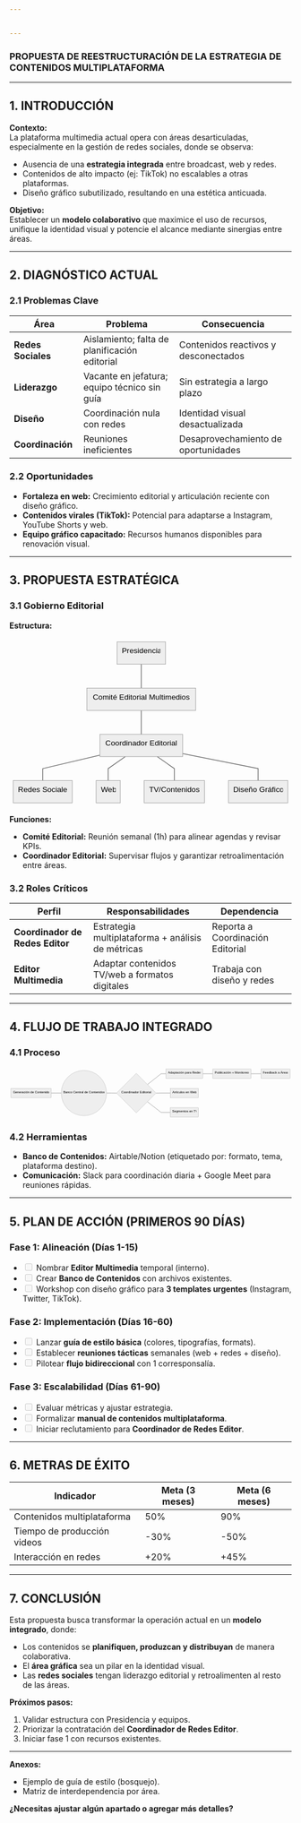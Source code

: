 ```yaml
---


---
```


<h3 id="propuesta-de-reestructuración-de-la-estrategia-de-contenidos-multiplataforma"><strong>PROPUESTA DE REESTRUCTURACIÓN DE LA ESTRATEGIA DE CONTENIDOS MULTIPLATAFORMA</strong></h3>
<hr>
<h2 id="introducción"><strong>1. INTRODUCCIÓN</strong></h2>
<p><strong>Contexto:</strong><br>
La plataforma multimedia actual opera con áreas desarticuladas, especialmente en la gestión de redes sociales, donde se observa:</p>
<ul>
<li>Ausencia de una <strong>estrategia integrada</strong> entre broadcast, web y redes.</li>
<li>Contenidos de alto impacto (ej: TikTok) no escalables a otras plataformas.</li>
<li>Diseño gráfico subutilizado, resultando en una estética anticuada.</li>
</ul>
<p><strong>Objetivo:</strong><br>
Establecer un <strong>modelo colaborativo</strong> que maximice el uso de recursos, unifique la identidad visual y potencie el alcance mediante sinergias entre áreas.</p>
<hr>
<h2 id="diagnóstico-actual"><strong>2. DIAGNÓSTICO ACTUAL</strong></h2>
<h3 id="problemas-clave"><strong>2.1 Problemas Clave</strong></h3>

<table>
<thead>
<tr>
<th><strong>Área</strong></th>
<th><strong>Problema</strong></th>
<th><strong>Consecuencia</strong></th>
</tr>
</thead>
<tbody>
<tr>
<td><strong>Redes Sociales</strong></td>
<td>Aislamiento; falta de planificación editorial</td>
<td>Contenidos reactivos y desconectados</td>
</tr>
<tr>
<td><strong>Liderazgo</strong></td>
<td>Vacante en jefatura; equipo técnico sin guía</td>
<td>Sin estrategia a largo plazo</td>
</tr>
<tr>
<td><strong>Diseño</strong></td>
<td>Coordinación nula con redes</td>
<td>Identidad visual desactualizada</td>
</tr>
<tr>
<td><strong>Coordinación</strong></td>
<td>Reuniones ineficientes</td>
<td>Desaprovechamiento de oportunidades</td>
</tr>
</tbody>
</table><h3 id="oportunidades"><strong>2.2 Oportunidades</strong></h3>
<ul>
<li><strong>Fortaleza en web:</strong> Crecimiento editorial y articulación reciente con diseño gráfico.</li>
<li><strong>Contenidos virales (TikTok):</strong> Potencial para adaptarse a Instagram, YouTube Shorts y web.</li>
<li><strong>Equipo gráfico capacitado:</strong> Recursos humanos disponibles para renovación visual.</li>
</ul>
<hr>
<h2 id="propuesta-estratégica"><strong>3. PROPUESTA ESTRATÉGICA</strong></h2>
<h3 id="gobierno-editorial"><strong>3.1 Gobierno Editorial</strong></h3>
<p><strong>Estructura:</strong></p>
<pre class=" language-mermaid"><svg id="mermaid-svg-hZNeUvalqpG365ct" width="100%" xmlns="http://www.w3.org/2000/svg" xmlns:xlink="http://www.w3.org/1999/xlink" height="352.8499755859375" style="max-width: 590.4749755859375px;" viewBox="0 0 590.4749755859375 352.8499755859375"><style>#mermaid-svg-hZNeUvalqpG365ct{font-family:"trebuchet ms",verdana,arial,sans-serif;font-size:16px;fill:#000000;}#mermaid-svg-hZNeUvalqpG365ct .error-icon{fill:#552222;}#mermaid-svg-hZNeUvalqpG365ct .error-text{fill:#552222;stroke:#552222;}#mermaid-svg-hZNeUvalqpG365ct .edge-thickness-normal{stroke-width:2px;}#mermaid-svg-hZNeUvalqpG365ct .edge-thickness-thick{stroke-width:3.5px;}#mermaid-svg-hZNeUvalqpG365ct .edge-pattern-solid{stroke-dasharray:0;}#mermaid-svg-hZNeUvalqpG365ct .edge-pattern-dashed{stroke-dasharray:3;}#mermaid-svg-hZNeUvalqpG365ct .edge-pattern-dotted{stroke-dasharray:2;}#mermaid-svg-hZNeUvalqpG365ct .marker{fill:#666;stroke:#666;}#mermaid-svg-hZNeUvalqpG365ct .marker.cross{stroke:#666;}#mermaid-svg-hZNeUvalqpG365ct svg{font-family:"trebuchet ms",verdana,arial,sans-serif;font-size:16px;}#mermaid-svg-hZNeUvalqpG365ct .label{font-family:"trebuchet ms",verdana,arial,sans-serif;color:#000000;}#mermaid-svg-hZNeUvalqpG365ct .cluster-label text{fill:#333;}#mermaid-svg-hZNeUvalqpG365ct .cluster-label span{color:#333;}#mermaid-svg-hZNeUvalqpG365ct .label text,#mermaid-svg-hZNeUvalqpG365ct span{fill:#000000;color:#000000;}#mermaid-svg-hZNeUvalqpG365ct .node rect,#mermaid-svg-hZNeUvalqpG365ct .node circle,#mermaid-svg-hZNeUvalqpG365ct .node ellipse,#mermaid-svg-hZNeUvalqpG365ct .node polygon,#mermaid-svg-hZNeUvalqpG365ct .node path{fill:#eee;stroke:#999;stroke-width:1px;}#mermaid-svg-hZNeUvalqpG365ct .node .label{text-align:center;}#mermaid-svg-hZNeUvalqpG365ct .node.clickable{cursor:pointer;}#mermaid-svg-hZNeUvalqpG365ct .arrowheadPath{fill:#333333;}#mermaid-svg-hZNeUvalqpG365ct .edgePath .path{stroke:#666;stroke-width:1.5px;}#mermaid-svg-hZNeUvalqpG365ct .flowchart-link{stroke:#666;fill:none;}#mermaid-svg-hZNeUvalqpG365ct .edgeLabel{background-color:white;text-align:center;}#mermaid-svg-hZNeUvalqpG365ct .edgeLabel rect{opacity:0.5;background-color:white;fill:white;}#mermaid-svg-hZNeUvalqpG365ct .cluster rect{fill:hsl(210,66.6666666667%,95%);stroke:#26a;stroke-width:1px;}#mermaid-svg-hZNeUvalqpG365ct .cluster text{fill:#333;}#mermaid-svg-hZNeUvalqpG365ct .cluster span{color:#333;}#mermaid-svg-hZNeUvalqpG365ct div.mermaidTooltip{position:absolute;text-align:center;max-width:200px;padding:2px;font-family:"trebuchet ms",verdana,arial,sans-serif;font-size:12px;background:hsl(-160,0%,93.3333333333%);border:1px solid #26a;border-radius:2px;pointer-events:none;z-index:100;}#mermaid-svg-hZNeUvalqpG365ct:root{--mermaid-font-family:"trebuchet ms",verdana,arial,sans-serif;}#mermaid-svg-hZNeUvalqpG365ct flowchart{fill:apa;}</style><g><g class="output"><g class="clusters"></g><g class="edgePaths"><g class="edgePath LS-A LE-B" style="opacity: 1;" id="L-A-B"><path class="path" d="M275.92187786102295,54.712501525878906L275.92187786102295,79.7125015258789L275.92187786102295,104.7125015258789" marker-end="url(https://stackedit.io/app#arrowhead144)" style="fill:none"></path><defs><marker id="arrowhead144" viewBox="0 0 10 10" refX="9" refY="5" markerUnits="strokeWidth" markerWidth="8" markerHeight="6" orient="auto"><path d="M 0 0 L 10 5 L 0 10 z" class="arrowheadPath" style="stroke-width: 1; stroke-dasharray: 1, 0;"></path></marker></defs></g><g class="edgePath LS-B LE-C" style="opacity: 1;" id="L-B-C"><path class="path" d="M275.92187786102295,151.4250030517578L275.92187786102295,176.4250030517578L275.92187786102295,201.4250030517578" marker-end="url(https://stackedit.io/app#arrowhead145)" style="fill:none"></path><defs><marker id="arrowhead145" viewBox="0 0 10 10" refX="9" refY="5" markerUnits="strokeWidth" markerWidth="8" markerHeight="6" orient="auto"><path d="M 0 0 L 10 5 L 0 10 z" class="arrowheadPath" style="stroke-width: 1; stroke-dasharray: 1, 0;"></path></marker></defs></g><g class="edgePath LS-C LE-D" style="opacity: 1;" id="L-C-D"><path class="path" d="M189.41562938690186,245.0670328521019L69.7125015258789,273.1375045776367L69.7125015258789,298.1375045776367" marker-end="url(https://stackedit.io/app#arrowhead146)" style="fill:none"></path><defs><marker id="arrowhead146" viewBox="0 0 10 10" refX="9" refY="5" markerUnits="strokeWidth" markerWidth="8" markerHeight="6" orient="auto"><path d="M 0 0 L 10 5 L 0 10 z" class="arrowheadPath" style="stroke-width: 1; stroke-dasharray: 1, 0;"></path></marker></defs></g><g class="edgePath LS-C LE-E" style="opacity: 1;" id="L-C-E"><path class="path" d="M242.48745212024988,248.13750457763672L206.7000026702881,273.1375045776367L206.7000026702881,298.1375045776367" marker-end="url(https://stackedit.io/app#arrowhead147)" style="fill:none"></path><defs><marker id="arrowhead147" viewBox="0 0 10 10" refX="9" refY="5" markerUnits="strokeWidth" markerWidth="8" markerHeight="6" orient="auto"><path d="M 0 0 L 10 5 L 0 10 z" class="arrowheadPath" style="stroke-width: 1; stroke-dasharray: 1, 0;"></path></marker></defs></g><g class="edgePath LS-C LE-F" style="opacity: 1;" id="L-C-F"><path class="path" d="M309.356303601796,248.13750457763672L345.1437530517578,273.1375045776367L345.1437530517578,298.1375045776367" marker-end="url(https://stackedit.io/app#arrowhead148)" style="fill:none"></path><defs><marker id="arrowhead148" viewBox="0 0 10 10" refX="9" refY="5" markerUnits="strokeWidth" markerWidth="8" markerHeight="6" orient="auto"><path d="M 0 0 L 10 5 L 0 10 z" class="arrowheadPath" style="stroke-width: 1; stroke-dasharray: 1, 0;"></path></marker></defs></g><g class="edgePath LS-C LE-G" style="opacity: 1;" id="L-C-G"><path class="path" d="M362.42812633514404,241.89208850892177L520.3937530517578,273.1375045776367L520.3937530517578,298.1375045776367" marker-end="url(https://stackedit.io/app#arrowhead149)" style="fill:none"></path><defs><marker id="arrowhead149" viewBox="0 0 10 10" refX="9" refY="5" markerUnits="strokeWidth" markerWidth="8" markerHeight="6" orient="auto"><path d="M 0 0 L 10 5 L 0 10 z" class="arrowheadPath" style="stroke-width: 1; stroke-dasharray: 1, 0;"></path></marker></defs></g></g><g class="edgeLabels"><g class="edgeLabel" style="opacity: 1;" transform=""><g transform="translate(0,0)" class="label"><rect rx="0" ry="0" width="0" height="0"></rect><foreignObject width="0" height="0"><div xmlns="http://www.w3.org/1999/xhtml" style="display: inline-block; white-space: nowrap;"><span id="L-L-A-B" class="edgeLabel L-LS-A' L-LE-B"></span></div></foreignObject></g></g><g class="edgeLabel" style="opacity: 1;" transform=""><g transform="translate(0,0)" class="label"><rect rx="0" ry="0" width="0" height="0"></rect><foreignObject width="0" height="0"><div xmlns="http://www.w3.org/1999/xhtml" style="display: inline-block; white-space: nowrap;"><span id="L-L-B-C" class="edgeLabel L-LS-B' L-LE-C"></span></div></foreignObject></g></g><g class="edgeLabel" style="opacity: 1;" transform=""><g transform="translate(0,0)" class="label"><rect rx="0" ry="0" width="0" height="0"></rect><foreignObject width="0" height="0"><div xmlns="http://www.w3.org/1999/xhtml" style="display: inline-block; white-space: nowrap;"><span id="L-L-C-D" class="edgeLabel L-LS-C' L-LE-D"></span></div></foreignObject></g></g><g class="edgeLabel" style="opacity: 1;" transform=""><g transform="translate(0,0)" class="label"><rect rx="0" ry="0" width="0" height="0"></rect><foreignObject width="0" height="0"><div xmlns="http://www.w3.org/1999/xhtml" style="display: inline-block; white-space: nowrap;"><span id="L-L-C-E" class="edgeLabel L-LS-C' L-LE-E"></span></div></foreignObject></g></g><g class="edgeLabel" style="opacity: 1;" transform=""><g transform="translate(0,0)" class="label"><rect rx="0" ry="0" width="0" height="0"></rect><foreignObject width="0" height="0"><div xmlns="http://www.w3.org/1999/xhtml" style="display: inline-block; white-space: nowrap;"><span id="L-L-C-F" class="edgeLabel L-LS-C' L-LE-F"></span></div></foreignObject></g></g><g class="edgeLabel" style="opacity: 1;" transform=""><g transform="translate(0,0)" class="label"><rect rx="0" ry="0" width="0" height="0"></rect><foreignObject width="0" height="0"><div xmlns="http://www.w3.org/1999/xhtml" style="display: inline-block; white-space: nowrap;"><span id="L-L-C-G" class="edgeLabel L-LS-C' L-LE-G"></span></div></foreignObject></g></g></g><g class="nodes"><g class="node default" style="opacity: 1;" id="flowchart-A-584" transform="translate(275.92187786102295,31.356250762939453)"><rect rx="0" ry="0" x="-50.71875" y="-23.356249809265137" width="101.4375" height="46.71249961853027" class="label-container"></rect><g class="label" transform="translate(0,0)"><g transform="translate(-40.71875,-13.356249809265137)"><foreignObject width="81.4375" height="26.712499618530273"><div xmlns="http://www.w3.org/1999/xhtml" style="display: inline-block; white-space: nowrap;">Presidencia</div></foreignObject></g></g></g><g class="node default" style="opacity: 1;" id="flowchart-B-585" transform="translate(275.92187786102295,128.06875228881836)"><rect rx="0" ry="0" x="-113.9312515258789" y="-23.356249809265137" width="227.8625030517578" height="46.71249961853027" class="label-container"></rect><g class="label" transform="translate(0,0)"><g transform="translate(-103.9312515258789,-13.356249809265137)"><foreignObject width="207.8625030517578" height="26.712499618530273"><div xmlns="http://www.w3.org/1999/xhtml" style="display: inline-block; white-space: nowrap;">Comité Editorial Multimedios</div></foreignObject></g></g></g><g class="node default" style="opacity: 1;" id="flowchart-C-587" transform="translate(275.92187786102295,224.78125381469727)"><rect rx="0" ry="0" x="-86.5062484741211" y="-23.356249809265137" width="173.0124969482422" height="46.71249961853027" class="label-container"></rect><g class="label" transform="translate(0,0)"><g transform="translate(-76.5062484741211,-13.356249809265137)"><foreignObject width="153.0124969482422" height="26.712499618530273"><div xmlns="http://www.w3.org/1999/xhtml" style="display: inline-block; white-space: nowrap;">Coordinador Editorial</div></foreignObject></g></g></g><g class="node default" style="opacity: 1;" id="flowchart-D-589" transform="translate(69.7125015258789,321.4937553405762)"><rect rx="0" ry="0" x="-61.712501525878906" y="-23.356249809265137" width="123.42500305175781" height="46.71249961853027" class="label-container"></rect><g class="label" transform="translate(0,0)"><g transform="translate(-51.712501525878906,-13.356249809265137)"><foreignObject width="103.42500305175781" height="26.712499618530273"><div xmlns="http://www.w3.org/1999/xhtml" style="display: inline-block; white-space: nowrap;">Redes Sociales</div></foreignObject></g></g></g><g class="node default" style="opacity: 1;" id="flowchart-E-591" transform="translate(206.7000026702881,321.4937553405762)"><rect rx="0" ry="0" x="-25.27500057220459" y="-23.356249809265137" width="50.55000114440918" height="46.71249961853027" class="label-container"></rect><g class="label" transform="translate(0,0)"><g transform="translate(-15.27500057220459,-13.356249809265137)"><foreignObject width="30.55000114440918" height="26.712499618530273"><div xmlns="http://www.w3.org/1999/xhtml" style="display: inline-block; white-space: nowrap;">Web</div></foreignObject></g></g></g><g class="node default" style="opacity: 1;" id="flowchart-F-593" transform="translate(345.1437530517578,321.4937553405762)"><rect rx="0" ry="0" x="-63.16875076293945" y="-23.356249809265137" width="126.3375015258789" height="46.71249961853027" class="label-container"></rect><g class="label" transform="translate(0,0)"><g transform="translate(-53.16875076293945,-13.356249809265137)"><foreignObject width="106.3375015258789" height="26.712499618530273"><div xmlns="http://www.w3.org/1999/xhtml" style="display: inline-block; white-space: nowrap;">TV/Contenidos</div></foreignObject></g></g></g><g class="node default" style="opacity: 1;" id="flowchart-G-595" transform="translate(520.3937530517578,321.4937553405762)"><rect rx="0" ry="0" x="-62.08124923706055" y="-23.356249809265137" width="124.1624984741211" height="46.71249961853027" class="label-container"></rect><g class="label" transform="translate(0,0)"><g transform="translate(-52.08124923706055,-13.356249809265137)"><foreignObject width="104.1624984741211" height="26.712499618530273"><div xmlns="http://www.w3.org/1999/xhtml" style="display: inline-block; white-space: nowrap;">Diseño Gráfico</div></foreignObject></g></g></g></g></g></g></svg></pre>
<p><strong>Funciones:</strong></p>
<ul>
<li><strong>Comité Editorial:</strong> Reunión semanal (1h) para alinear agendas y revisar KPIs.</li>
<li><strong>Coordinador Editorial:</strong> Supervisar flujos y garantizar retroalimentación entre áreas.</li>
</ul>
<h3 id="roles-críticos"><strong>3.2 Roles Críticos</strong></h3>

<table>
<thead>
<tr>
<th><strong>Perfil</strong></th>
<th><strong>Responsabilidades</strong></th>
<th><strong>Dependencia</strong></th>
</tr>
</thead>
<tbody>
<tr>
<td><strong>Coordinador de Redes Editor</strong></td>
<td>Estrategia multiplataforma + análisis de métricas</td>
<td>Reporta a Coordinación Editorial</td>
</tr>
<tr>
<td><strong>Editor Multimedia</strong></td>
<td>Adaptar contenidos TV/web a formatos digitales</td>
<td>Trabaja con diseño y redes</td>
</tr>
</tbody>
</table><hr>
<h2 id="flujo-de-trabajo-integrado"><strong>4. FLUJO DE TRABAJO INTEGRADO</strong></h2>
<h3 id="proceso"><strong>4.1 Proceso</strong></h3>
<pre class=" language-mermaid"><svg id="mermaid-svg-yNnvBsWipVaIXfvA" width="100%" xmlns="http://www.w3.org/2000/svg" xmlns:xlink="http://www.w3.org/1999/xlink" height="256.13751220703125" style="max-width: 1412.5400390625px;" viewBox="0 0 1412.5400390625 256.13751220703125"><style>#mermaid-svg-yNnvBsWipVaIXfvA{font-family:"trebuchet ms",verdana,arial,sans-serif;font-size:16px;fill:#000000;}#mermaid-svg-yNnvBsWipVaIXfvA .error-icon{fill:#552222;}#mermaid-svg-yNnvBsWipVaIXfvA .error-text{fill:#552222;stroke:#552222;}#mermaid-svg-yNnvBsWipVaIXfvA .edge-thickness-normal{stroke-width:2px;}#mermaid-svg-yNnvBsWipVaIXfvA .edge-thickness-thick{stroke-width:3.5px;}#mermaid-svg-yNnvBsWipVaIXfvA .edge-pattern-solid{stroke-dasharray:0;}#mermaid-svg-yNnvBsWipVaIXfvA .edge-pattern-dashed{stroke-dasharray:3;}#mermaid-svg-yNnvBsWipVaIXfvA .edge-pattern-dotted{stroke-dasharray:2;}#mermaid-svg-yNnvBsWipVaIXfvA .marker{fill:#666;stroke:#666;}#mermaid-svg-yNnvBsWipVaIXfvA .marker.cross{stroke:#666;}#mermaid-svg-yNnvBsWipVaIXfvA svg{font-family:"trebuchet ms",verdana,arial,sans-serif;font-size:16px;}#mermaid-svg-yNnvBsWipVaIXfvA .label{font-family:"trebuchet ms",verdana,arial,sans-serif;color:#000000;}#mermaid-svg-yNnvBsWipVaIXfvA .cluster-label text{fill:#333;}#mermaid-svg-yNnvBsWipVaIXfvA .cluster-label span{color:#333;}#mermaid-svg-yNnvBsWipVaIXfvA .label text,#mermaid-svg-yNnvBsWipVaIXfvA span{fill:#000000;color:#000000;}#mermaid-svg-yNnvBsWipVaIXfvA .node rect,#mermaid-svg-yNnvBsWipVaIXfvA .node circle,#mermaid-svg-yNnvBsWipVaIXfvA .node ellipse,#mermaid-svg-yNnvBsWipVaIXfvA .node polygon,#mermaid-svg-yNnvBsWipVaIXfvA .node path{fill:#eee;stroke:#999;stroke-width:1px;}#mermaid-svg-yNnvBsWipVaIXfvA .node .label{text-align:center;}#mermaid-svg-yNnvBsWipVaIXfvA .node.clickable{cursor:pointer;}#mermaid-svg-yNnvBsWipVaIXfvA .arrowheadPath{fill:#333333;}#mermaid-svg-yNnvBsWipVaIXfvA .edgePath .path{stroke:#666;stroke-width:1.5px;}#mermaid-svg-yNnvBsWipVaIXfvA .flowchart-link{stroke:#666;fill:none;}#mermaid-svg-yNnvBsWipVaIXfvA .edgeLabel{background-color:white;text-align:center;}#mermaid-svg-yNnvBsWipVaIXfvA .edgeLabel rect{opacity:0.5;background-color:white;fill:white;}#mermaid-svg-yNnvBsWipVaIXfvA .cluster rect{fill:hsl(210,66.6666666667%,95%);stroke:#26a;stroke-width:1px;}#mermaid-svg-yNnvBsWipVaIXfvA .cluster text{fill:#333;}#mermaid-svg-yNnvBsWipVaIXfvA .cluster span{color:#333;}#mermaid-svg-yNnvBsWipVaIXfvA div.mermaidTooltip{position:absolute;text-align:center;max-width:200px;padding:2px;font-family:"trebuchet ms",verdana,arial,sans-serif;font-size:12px;background:hsl(-160,0%,93.3333333333%);border:1px solid #26a;border-radius:2px;pointer-events:none;z-index:100;}#mermaid-svg-yNnvBsWipVaIXfvA:root{--mermaid-font-family:"trebuchet ms",verdana,arial,sans-serif;}#mermaid-svg-yNnvBsWipVaIXfvA flowchart{fill:apa;}</style><g><g class="output"><g class="clusters"></g><g class="edgePaths"><g class="edgePath LS-A LE-B" style="opacity: 1;" id="L-A-B"><path class="path" d="M209.5124969482422,128.06875228881836L234.5124969482422,128.06875228881836L259.5124969482422,128.06875228881836" marker-end="url(https://stackedit.io/app#arrowhead150)" style="fill:none"></path><defs><marker id="arrowhead150" viewBox="0 0 10 10" refX="9" refY="5" markerUnits="strokeWidth" markerWidth="8" markerHeight="6" orient="auto"><path d="M 0 0 L 10 5 L 0 10 z" class="arrowheadPath" style="stroke-width: 1; stroke-dasharray: 1, 0;"></path></marker></defs></g><g class="edgePath LS-B LE-C" style="opacity: 1;" id="L-B-C"><path class="path" d="M486.3125,128.06875228881836L511.3125,128.06875228881836L536.8125027656555,128.56875228881836" marker-end="url(https://stackedit.io/app#arrowhead151)" style="fill:none"></path><defs><marker id="arrowhead151" viewBox="0 0 10 10" refX="9" refY="5" markerUnits="strokeWidth" markerWidth="8" markerHeight="6" orient="auto"><path d="M 0 0 L 10 5 L 0 10 z" class="arrowheadPath" style="stroke-width: 1; stroke-dasharray: 1, 0;"></path></marker></defs></g><g class="edgePath LS-C LE-D" style="opacity: 1;" id="L-C-D"><path class="path" d="M691.2147870719027,85.21853968497038L759.0650024414062,31.356250762939453L784.0650024414062,31.356250762939453" marker-end="url(https://stackedit.io/app#arrowhead152)" style="fill:none"></path><defs><marker id="arrowhead152" viewBox="0 0 10 10" refX="9" refY="5" markerUnits="strokeWidth" markerWidth="8" markerHeight="6" orient="auto"><path d="M 0 0 L 10 5 L 0 10 z" class="arrowheadPath" style="stroke-width: 1; stroke-dasharray: 1, 0;"></path></marker></defs></g><g class="edgePath LS-C LE-E" style="opacity: 1;" id="L-C-E"><path class="path" d="M734.5649941444399,128.56875228881836L759.0650024414062,128.06875228881836L805.4025039672852,128.06875228881836" marker-end="url(https://stackedit.io/app#arrowhead153)" style="fill:none"></path><defs><marker id="arrowhead153" viewBox="0 0 10 10" refX="9" refY="5" markerUnits="strokeWidth" markerWidth="8" markerHeight="6" orient="auto"><path d="M 0 0 L 10 5 L 0 10 z" class="arrowheadPath" style="stroke-width: 1; stroke-dasharray: 1, 0;"></path></marker></defs></g><g class="edgePath LS-C LE-F" style="opacity: 1;" id="L-C-F"><path class="path" d="M691.2147839656789,171.9189624675793L759.0650024414062,224.78125381469727L804.671257019043,224.78125381469727" marker-end="url(https://stackedit.io/app#arrowhead154)" style="fill:none"></path><defs><marker id="arrowhead154" viewBox="0 0 10 10" refX="9" refY="5" markerUnits="strokeWidth" markerWidth="8" markerHeight="6" orient="auto"><path d="M 0 0 L 10 5 L 0 10 z" class="arrowheadPath" style="stroke-width: 1; stroke-dasharray: 1, 0;"></path></marker></defs></g><g class="edgePath LS-D LE-G" style="opacity: 1;" id="L-D-G"><path class="path" d="M967.4025115966797,31.356250762939453L992.4025115966797,31.356250762939453L1017.4025115966797,31.356250762939453" marker-end="url(https://stackedit.io/app#arrowhead155)" style="fill:none"></path><defs><marker id="arrowhead155" viewBox="0 0 10 10" refX="9" refY="5" markerUnits="strokeWidth" markerWidth="8" markerHeight="6" orient="auto"><path d="M 0 0 L 10 5 L 0 10 z" class="arrowheadPath" style="stroke-width: 1; stroke-dasharray: 1, 0;"></path></marker></defs></g><g class="edgePath LS-G LE-H" style="opacity: 1;" id="L-G-H"><path class="path" d="M1209.1400146484375,31.356250762939453L1234.1400146484375,31.356250762939453L1259.1400146484375,31.356250762939453" marker-end="url(https://stackedit.io/app#arrowhead156)" style="fill:none"></path><defs><marker id="arrowhead156" viewBox="0 0 10 10" refX="9" refY="5" markerUnits="strokeWidth" markerWidth="8" markerHeight="6" orient="auto"><path d="M 0 0 L 10 5 L 0 10 z" class="arrowheadPath" style="stroke-width: 1; stroke-dasharray: 1, 0;"></path></marker></defs></g></g><g class="edgeLabels"><g class="edgeLabel" style="opacity: 1;" transform=""><g transform="translate(0,0)" class="label"><rect rx="0" ry="0" width="0" height="0"></rect><foreignObject width="0" height="0"><div xmlns="http://www.w3.org/1999/xhtml" style="display: inline-block; white-space: nowrap;"><span id="L-L-A-B" class="edgeLabel L-LS-A' L-LE-B"></span></div></foreignObject></g></g><g class="edgeLabel" style="opacity: 1;" transform=""><g transform="translate(0,0)" class="label"><rect rx="0" ry="0" width="0" height="0"></rect><foreignObject width="0" height="0"><div xmlns="http://www.w3.org/1999/xhtml" style="display: inline-block; white-space: nowrap;"><span id="L-L-B-C" class="edgeLabel L-LS-B' L-LE-C"></span></div></foreignObject></g></g><g class="edgeLabel" style="opacity: 1;" transform=""><g transform="translate(0,0)" class="label"><rect rx="0" ry="0" width="0" height="0"></rect><foreignObject width="0" height="0"><div xmlns="http://www.w3.org/1999/xhtml" style="display: inline-block; white-space: nowrap;"><span id="L-L-C-D" class="edgeLabel L-LS-C' L-LE-D"></span></div></foreignObject></g></g><g class="edgeLabel" style="opacity: 1;" transform=""><g transform="translate(0,0)" class="label"><rect rx="0" ry="0" width="0" height="0"></rect><foreignObject width="0" height="0"><div xmlns="http://www.w3.org/1999/xhtml" style="display: inline-block; white-space: nowrap;"><span id="L-L-C-E" class="edgeLabel L-LS-C' L-LE-E"></span></div></foreignObject></g></g><g class="edgeLabel" style="opacity: 1;" transform=""><g transform="translate(0,0)" class="label"><rect rx="0" ry="0" width="0" height="0"></rect><foreignObject width="0" height="0"><div xmlns="http://www.w3.org/1999/xhtml" style="display: inline-block; white-space: nowrap;"><span id="L-L-C-F" class="edgeLabel L-LS-C' L-LE-F"></span></div></foreignObject></g></g><g class="edgeLabel" style="opacity: 1;" transform=""><g transform="translate(0,0)" class="label"><rect rx="0" ry="0" width="0" height="0"></rect><foreignObject width="0" height="0"><div xmlns="http://www.w3.org/1999/xhtml" style="display: inline-block; white-space: nowrap;"><span id="L-L-D-G" class="edgeLabel L-LS-D' L-LE-G"></span></div></foreignObject></g></g><g class="edgeLabel" style="opacity: 1;" transform=""><g transform="translate(0,0)" class="label"><rect rx="0" ry="0" width="0" height="0"></rect><foreignObject width="0" height="0"><div xmlns="http://www.w3.org/1999/xhtml" style="display: inline-block; white-space: nowrap;"><span id="L-L-G-H" class="edgeLabel L-LS-G' L-LE-H"></span></div></foreignObject></g></g></g><g class="nodes"><g class="node default" style="opacity: 1;" id="flowchart-A-610" transform="translate(108.7562484741211,128.06875228881836)"><rect rx="0" ry="0" x="-100.7562484741211" y="-23.356249809265137" width="201.5124969482422" height="46.71249961853027" class="label-container"></rect><g class="label" transform="translate(0,0)"><g transform="translate(-90.7562484741211,-13.356249809265137)"><foreignObject width="181.5124969482422" height="26.712499618530273"><div xmlns="http://www.w3.org/1999/xhtml" style="display: inline-block; white-space: nowrap;">Generación de Contenido</div></foreignObject></g></g></g><g class="node default" style="opacity: 1;" id="flowchart-B-611" transform="translate(372.9124984741211,128.06875228881836)"><circle x="-113.4000015258789" y="-23.356249809265137" r="113.4000015258789" class="label-container"></circle><g class="label" transform="translate(0,0)"><g transform="translate(-103.4000015258789,-13.356249809265137)"><foreignObject width="206.8000030517578" height="26.712499618530273"><div xmlns="http://www.w3.org/1999/xhtml" style="display: inline-block; white-space: nowrap;">Banco Central de Contenidos</div></foreignObject></g></g></g><g class="node default" style="opacity: 1;" id="flowchart-C-613" transform="translate(635.1887512207031,128.06875228881836)"><polygon points="98.87624845504762,0 197.75249691009523,-98.87624845504762 98.87624845504762,-197.75249691009523 0,-98.87624845504762" transform="translate(-98.87624845504762,98.87624845504762)" class="label-container"></polygon><g class="label" transform="translate(0,0)"><g transform="translate(-76.5062484741211,-13.356249809265137)"><foreignObject width="153.0124969482422" height="26.712499618530273"><div xmlns="http://www.w3.org/1999/xhtml" style="display: inline-block; white-space: nowrap;">Coordinador Editorial</div></foreignObject></g></g></g><g class="node default" style="opacity: 1;" id="flowchart-D-615" transform="translate(875.733757019043,31.356250762939453)"><rect rx="0" ry="0" x="-91.66875457763672" y="-23.356249809265137" width="183.33750915527344" height="46.71249961853027" class="label-container"></rect><g class="label" transform="translate(0,0)"><g transform="translate(-81.66875457763672,-13.356249809265137)"><foreignObject width="163.33750915527344" height="26.712499618530273"><div xmlns="http://www.w3.org/1999/xhtml" style="display: inline-block; white-space: nowrap;">Adaptación para Redes</div></foreignObject></g></g></g><g class="node default" style="opacity: 1;" id="flowchart-E-617" transform="translate(875.733757019043,128.06875228881836)"><rect rx="0" ry="0" x="-70.33124923706055" y="-23.356249809265137" width="140.6624984741211" height="46.71249961853027" class="label-container"></rect><g class="label" transform="translate(0,0)"><g transform="translate(-60.33124923706055,-13.356249809265137)"><foreignObject width="120.6624984741211" height="26.712499618530273"><div xmlns="http://www.w3.org/1999/xhtml" style="display: inline-block; white-space: nowrap;">Artículos en Web</div></foreignObject></g></g></g><g class="node default" style="opacity: 1;" id="flowchart-F-619" transform="translate(875.733757019043,224.78125381469727)"><rect rx="0" ry="0" x="-71.0625" y="-23.356249809265137" width="142.125" height="46.71249961853027" class="label-container"></rect><g class="label" transform="translate(0,0)"><g transform="translate(-61.0625,-13.356249809265137)"><foreignObject width="122.125" height="26.712499618530273"><div xmlns="http://www.w3.org/1999/xhtml" style="display: inline-block; white-space: nowrap;">Segmentos en TV</div></foreignObject></g></g></g><g class="node default" style="opacity: 1;" id="flowchart-G-621" transform="translate(1113.2712631225586,31.356250762939453)"><rect rx="0" ry="0" x="-95.8687515258789" y="-23.356249809265137" width="191.7375030517578" height="46.71249961853027" class="label-container"></rect><g class="label" transform="translate(0,0)"><g transform="translate(-85.8687515258789,-13.356249809265137)"><foreignObject width="171.7375030517578" height="26.712499618530273"><div xmlns="http://www.w3.org/1999/xhtml" style="display: inline-block; white-space: nowrap;">Publicación + Monitoreo</div></foreignObject></g></g></g><g class="node default" style="opacity: 1;" id="flowchart-H-623" transform="translate(1331.8400115966797,31.356250762939453)"><rect rx="0" ry="0" x="-72.70000076293945" y="-23.356249809265137" width="145.4000015258789" height="46.71249961853027" class="label-container"></rect><g class="label" transform="translate(0,0)"><g transform="translate(-62.70000076293945,-13.356249809265137)"><foreignObject width="125.4000015258789" height="26.712499618530273"><div xmlns="http://www.w3.org/1999/xhtml" style="display: inline-block; white-space: nowrap;">Feedback a Áreas</div></foreignObject></g></g></g></g></g></g></svg></pre>
<h3 id="herramientas"><strong>4.2 Herramientas</strong></h3>
<ul>
<li><strong>Banco de Contenidos:</strong> Airtable/Notion (etiquetado por: formato, tema, plataforma destino).</li>
<li><strong>Comunicación:</strong> Slack para coordinación diaria + Google Meet para reuniones rápidas.</li>
</ul>
<hr>
<h2 id="plan-de-acción-primeros-90-días"><strong>5. PLAN DE ACCIÓN (PRIMEROS 90 DÍAS)</strong></h2>
<h3 id="fase-1-alineación-días-1-15"><strong>Fase 1: Alineación (Días 1-15)</strong></h3>
<ul>
<li class="task-list-item"><input type="checkbox" class="task-list-item-checkbox" disabled=""> Nombrar <strong>Editor Multimedia</strong> temporal (interno).</li>
<li class="task-list-item"><input type="checkbox" class="task-list-item-checkbox" disabled=""> Crear <strong>Banco de Contenidos</strong> con archivos existentes.</li>
<li class="task-list-item"><input type="checkbox" class="task-list-item-checkbox" disabled=""> Workshop con diseño gráfico para <strong>3 templates urgentes</strong> (Instagram, Twitter, TikTok).</li>
</ul>
<h3 id="fase-2-implementación-días-16-60"><strong>Fase 2: Implementación (Días 16-60)</strong></h3>
<ul>
<li class="task-list-item"><input type="checkbox" class="task-list-item-checkbox" disabled=""> Lanzar <strong>guía de estilo básica</strong> (colores, tipografías, formats).</li>
<li class="task-list-item"><input type="checkbox" class="task-list-item-checkbox" disabled=""> Establecer <strong>reuniones tácticas</strong> semanales (web + redes + diseño).</li>
<li class="task-list-item"><input type="checkbox" class="task-list-item-checkbox" disabled=""> Pilotear <strong>flujo bidireccional</strong> con 1 corresponsalía.</li>
</ul>
<h3 id="fase-3-escalabilidad-días-61-90"><strong>Fase 3: Escalabilidad (Días 61-90)</strong></h3>
<ul>
<li class="task-list-item"><input type="checkbox" class="task-list-item-checkbox" disabled=""> Evaluar métricas y ajustar estrategia.</li>
<li class="task-list-item"><input type="checkbox" class="task-list-item-checkbox" disabled=""> Formalizar <strong>manual de contenidos multiplataforma</strong>.</li>
<li class="task-list-item"><input type="checkbox" class="task-list-item-checkbox" disabled=""> Iniciar reclutamiento para <strong>Coordinador de Redes Editor</strong>.</li>
</ul>
<hr>
<h2 id="metras-de-éxito"><strong>6. METRAS DE ÉXITO</strong></h2>

<table>
<thead>
<tr>
<th><strong>Indicador</strong></th>
<th><strong>Meta (3 meses)</strong></th>
<th><strong>Meta (6 meses)</strong></th>
</tr>
</thead>
<tbody>
<tr>
<td>Contenidos multiplataforma</td>
<td>50%</td>
<td>90%</td>
</tr>
<tr>
<td>Tiempo de producción videos</td>
<td>-30%</td>
<td>-50%</td>
</tr>
<tr>
<td>Interacción en redes</td>
<td>+20%</td>
<td>+45%</td>
</tr>
</tbody>
</table><hr>
<h2 id="conclusión"><strong>7. CONCLUSIÓN</strong></h2>
<p>Esta propuesta busca transformar la operación actual en un <strong>modelo integrado</strong>, donde:</p>
<ul>
<li>Los contenidos se <strong>planifiquen, produzcan y distribuyan</strong> de manera colaborativa.</li>
<li>El <strong>área gráfica</strong> sea un pilar en la identidad visual.</li>
<li>Las <strong>redes sociales</strong> tengan liderazgo editorial y retroalimenten al resto de las áreas.</li>
</ul>
<p><strong>Próximos pasos:</strong></p>
<ol>
<li>Validar estructura con Presidencia y equipos.</li>
<li>Priorizar la contratación del <strong>Coordinador de Redes Editor</strong>.</li>
<li>Iniciar fase 1 con recursos existentes.</li>
</ol>
<hr>
<p><strong>Anexos:</strong></p>
<ul>
<li>Ejemplo de guía de estilo (bosquejo).</li>
<li>Matriz de interdependencia por área.</li>
</ul>
<p><strong>¿Necesitas ajustar algún apartado o agregar más detalles?</strong></p>

